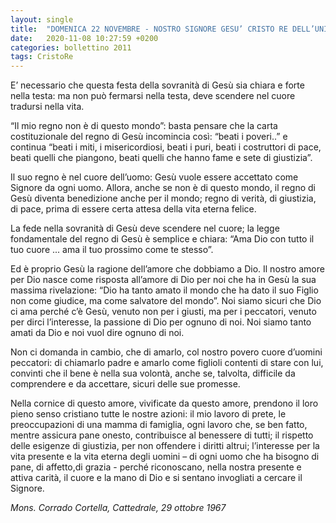 ```yaml
---
layout: single
title:  "DOMENICA 22 NOVEMBRE - NOSTRO SIGNORE GESU’ CRISTO RE DELL’UNIVERSO"
date:   2020-11-08 10:27:59 +0200
categories: bollettino 2011
tags: CristoRe
---
```


E’ necessario che questa festa della sovranità di Gesù sia chiara e forte nella testa: ma non può fermarsi nella testa, deve scendere nel cuore tradursi nella vita.

“Il mio regno non è di questo mondo”: basta pensare che la carta costituzionale del regno di Gesù incomincia così: “beati i poveri..” e continua “beati i miti, i misericordiosi, beati i puri, beati i costruttori di pace, beati quelli che piangono, beati quelli che hanno fame e sete di giustizia”.

Il suo regno è nel cuore dell’uomo: Gesù vuole essere accettato come Signore da ogni uomo. Allora, anche se non è di questo mondo, il regno di Gesù diventa benedizione anche per il mondo; regno di verità, di giustizia, di pace, prima di essere certa attesa della vita eterna felice.

La fede nella sovranità di Gesù deve scendere nel cuore; la legge fondamentale del regno di Gesù è semplice e chiara: “Ama Dio con tutto il tuo cuore ... ama il tuo prossimo come te stesso”.

Ed è proprio Gesù la ragione dell’amore che dobbiamo a Dio. Il 
nostro amore per Dio nasce come risposta all’amore di Dio per noi che ha in Gesù la sua massima rivelazione: “Dio ha tanto amato il mondo che ha dato il suo Figlio non come giudice, ma come salvatore del mondo”. Noi siamo sicuri che Dio ci ama perché c’è Gesù, venuto non per i giusti, ma per i peccatori, venuto per dirci l’interesse, la passione di Dio per ognuno di noi. Noi siamo tanto amati da Dio e noi vuol dire ognuno di noi. 

Non ci domanda in cambio, che di amarlo, col nostro povero cuore d’uomini peccatori: di chiamarlo padre e amarlo come figlioli contenti di stare con lui, convinti che il bene è nella sua volontà, anche se, talvolta, difficile da comprendere e da accettare, sicuri delle sue promesse. 

Nella cornice di questo amore, vivificate da questo amore, prendono il loro pieno senso cristiano tutte le nostre azioni: il mio lavoro di prete, le preoccupazioni di una mamma di famiglia, ogni lavoro che, se ben fatto, mentre assicura pane onesto, contribuisce al benessere di tutti; il rispetto delle esigenze di giustizia, per non offendere i diritti altrui; l’interesse per la vita presente e la vita eterna degli uomini – di ogni uomo che ha bisogno di pane, di affetto,di grazia - perché riconoscano, nella nostra presente e attiva carità, il cuore e la mano di Dio e si sentano invogliati a cercare il Signore.

*Mons. Corrado Cortella, Cattedrale, 29 ottobre 1967*




